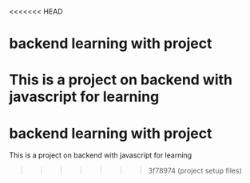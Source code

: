 <<<<<<< HEAD
# backend learning with project

This is a project on backend with javascript for learning
=======
# backend learning with project

This is a project on backend with javascript for learning
>>>>>>> 3f78974 (project setup files)
